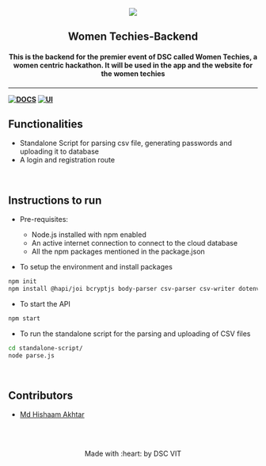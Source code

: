 <p align="center">
	<img src="https://user-images.githubusercontent.com/30529572/72455010-fb38d400-37e7-11ea-9c1e-8cdeb5f5906e.png" />
	<h2 align="center"> Women Techies-Backend </h2>
	<h4 align="center"> This is the backend for the premier event of DSC called Women Techies, a women centric hackathon. It will be used in the app and the website for the women techies <h4>
</p>

---
[![DOCS](https://img.shields.io/badge/Documentation-see%20docs-green?style=flat-square&logo=appveyor)](INSERT_LINK_FOR_DOCS_HERE)
  [![UI ](https://img.shields.io/badge/User%20Interface-Link%20to%20UI-orange?style=flat-square&logo=appveyor)](INSERT_UI_LINK_HERE)


## Functionalities
- Standalone Script for parsing csv file, generating passwords and uploading it to database
- A login and registration route

<br>


## Instructions to run

* Pre-requisites:
	-  Node.js installed with npm enabled
	-  An active internet connection to connect to the cloud database
	-  All the npm packages mentioned in the package.json

* To setup the environment and install packages
```bash
npm init
npm install @hapi/joi bcryptjs body-parser csv-parser csv-writer dotenv express mongoose nodemon fs uuid4 jsonwebtoken
```

* To start the API

```bash
npm start
```
* To run the standalone script for the parsing and uploading of CSV files

```bash
cd standalone-script/
node parse.js
```

<br>

## Contributors

* [  Md Hishaam Akhtar  ]((https://github.com/mdhishaamakhtar))



<br>
<br>

<p align="center">
	Made with :heart: by DSC VIT
</p>
